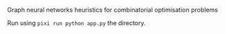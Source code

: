 Graph neural networks heuristics for combinatorial optimisation problems

Run using `pixi run python app.py` the directory.
